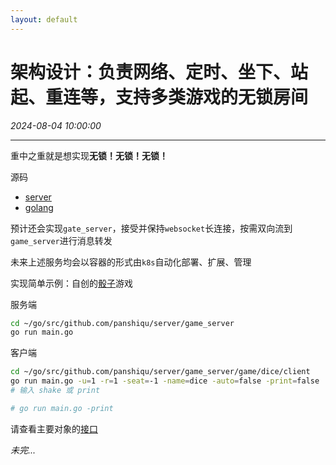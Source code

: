 ```yaml
---
layout: default
---
```


# 架构设计：负责网络、定时、坐下、站起、重连等，支持多类游戏的无锁房间
_2024-08-04 10:00:00_

* * *

重中之重就是想实现**无锁！无锁！无锁！**

源码
* [server](https://github.com/panshiqu/server.git)
* [golang](https://github.com/panshiqu/golang.git)

预计还会实现`gate_server`，接受并保持`websocket`长连接，按需双向流到`game_server`进行消息转发

未来上述服务均会以容器的形式由`k8s`自动化部署、扩展、管理

实现简单示例：自创的[骰子](https://github.com/panshiqu/server/tree/main/game_server/game/dice)游戏

服务端
```bash
cd ~/go/src/github.com/panshiqu/server/game_server
go run main.go
```

客户端
```bash
cd ~/go/src/github.com/panshiqu/server/game_server/game/dice/client
go run main.go -u=1 -r=1 -seat=-1 -name=dice -auto=false -print=false
# 输入 shake 或 print

# go run main.go -print
```

请查看主要对象的[接口](https://github.com/panshiqu/server/blob/main/game_server/define/interface.go)

_未完..._
